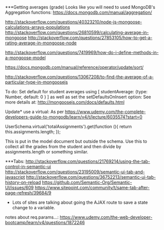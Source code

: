 ***Getting averages (grade)
Looks like you will need to used MongoDB's Aggregation functions: https://docs.mongodb.com/manual/aggregation/

http://stackoverflow.com/questions/40323210/node-js-mongoose-calculations-arrays-populations
http://stackoverflow.com/questions/26810599/calculating-average-in-mongoose
http://stackoverflow.com/questions/27853105/how-to-get-a-rating-average-in-mongoose-node

http://stackoverflow.com/questions/7419969/how-do-i-define-methods-in-a-mongoose-model

https://docs.mongodb.com/manual/reference/operator/update/sort/

http://stackoverflow.com/questions/13067208/to-find-the-average-of-a-particular-type-in-mongoosejs

To do:
Set default for student averages using [ studentAverage: {type: Number, default: 0 } ] as well as set the setDefaultsOnInsert option: See more details at: http://mongoosejs.com/docs/defaults.html


Update* use a virtual:
As per https://www.udemy.com/the-complete-developers-guide-to-mongodb/learn/v4/t/lecture/6035574?start=0

UserSchema.virtual('totalAssignments').get(function (){
	 return this.assignments.length;
});

This is put in the model document but outside the schema.
Use this to collect all the grades from the student and then divide by assignments.length or something similar.


***Tabs:
http://stackoverflow.com/questions/21769214/using-the-tab-control-in-semantic-ui
http://stackoverflow.com/questions/23195009/semantic-ui-tab-and-javascript
http://stackoverflow.com/questions/36752213/semantic-ui-tab-history-on-reload
https://github.com/Semantic-Org/Semantic-UI/issues/609
https://www.sitepoint.com/community/t/same-tab-after-page-refresh/39684/9
 - Lots of sites are talking about going the AJAX route to save a state change to a variable.

 notes about req.params...:
 https://www.udemy.com/the-web-developer-bootcamp/learn/v4/questions/1872246
